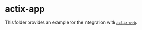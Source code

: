 # actix-app

This folder provides an example for the integration with [`actix-web`].

[`actix-web`]: https://crates.io/crates/actix-web
